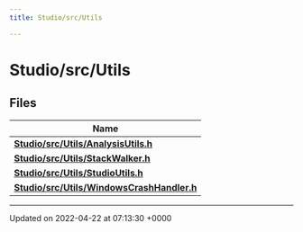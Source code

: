 ```yaml
---
title: Studio/src/Utils

---
```


# Studio/src/Utils



## Files

| Name           |
| -------------- |
| **[Studio/src/Utils/AnalysisUtils.h](../Files/AnalysisUtils_8h.md#file-analysisutils.h)**  |
| **[Studio/src/Utils/StackWalker.h](../Files/StackWalker_8h.md#file-stackwalker.h)**  |
| **[Studio/src/Utils/StudioUtils.h](../Files/StudioUtils_8h.md#file-studioutils.h)**  |
| **[Studio/src/Utils/WindowsCrashHandler.h](../Files/WindowsCrashHandler_8h.md#file-windowscrashhandler.h)**  |






-------------------------------

Updated on 2022-04-22 at 07:13:30 +0000
